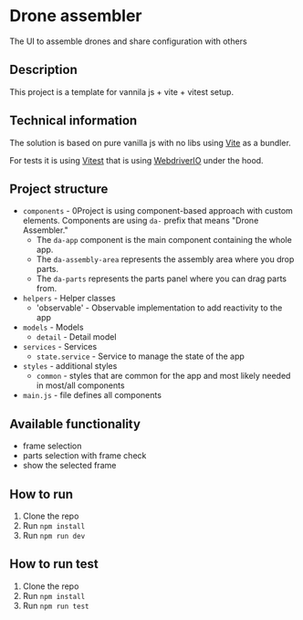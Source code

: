 # Drone assembler
The UI to assemble drones and share configuration with others

## Description
This project is a template for vannila js + vite + vitest setup.

## Technical information
The solution is based on pure vanilla js with no libs using [Vite](https://vitejs.dev/) as a bundler.

For tests it is using [Vitest](https://vitest.dev/) that is using [WebdriverIO](https://webdriver.io/) under the hood.

## Project structure
- `components` - 0Project is using component-based approach with custom elements. Components are using `da-` prefix that means "Drone Assembler."
    - The `da-app` component is the main component containing the whole app.
    - The `da-assembly-area` represents the assembly area where you drop parts.
    - The `da-parts` represents the parts panel where you can drag parts from.
- `helpers` - Helper classes
    - 'observable' - Observable implementation to add reactivity to the app
- `models` - Models
  - `detail` - Detail model
- `services` - Services
  - `state.service` - Service to manage the state of the app 
- `styles` - additional styles
    - `common` - styles that are common for the app and most likely needed in most/all components
- `main.js` - file defines all components

## Available functionality
- frame selection
- parts selection with frame check
- show the selected frame

## How to run
1. Clone the repo
2. Run `npm install`
3. Run `npm run dev`

## How to run test
1. Clone the repo
2. Run `npm install`
3. Run `npm run test`
